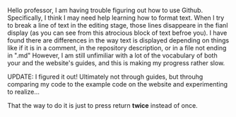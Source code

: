 Hello professor, I am having trouble figuring out how to use Github.
Specifically, I think I may need help learning how to format text.
When I try to break a line of text in the editing stage, those lines disappeare in the fianl display (as you can see from this atrocious block of text befroe you). 
I have found there are differences in the way text is displayed depending on things like if it is in a comment, in the repository description, or in a file not ending in ".md"
However, I am still unfimiliar with a lot of the vocabulary of both your and the website's guides, and this is making my progress rather slow. 

UPDATE: I figured it out! Ultimately not through guides, but throuhg comparing my code to the example code on the website and experimenting to realize...

That the way to do it is just to press return **twice** instead of once. 
